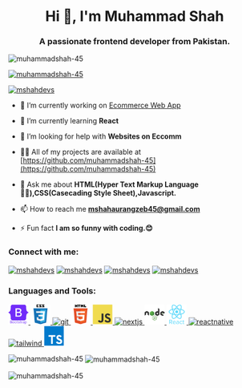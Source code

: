 <h1 align="center">Hi 👋, I'm Muhammad Shah</h1>
<h3 align="center">A passionate frontend developer from Pakistan.</h3>
    <img src="https://cdn.dribbble.com/users/1708816/screenshots/15637256/media/f9826f0af8a49462f048262a8502035b.gif" width="300px" align="right" alt="">


<p align="left"> <img src="https://komarev.com/ghpvc/?username=muhammadshah-45&label=Profile%20views&color=0e75b6&style=flat" alt="muhammadshah-45" /> </p>

<p align="left"> <a href="https://github.com/ryo-ma/github-profile-trophy"><img src="https://github-profile-trophy.vercel.app/?username=muhammadshah-45" alt="muhammadshah-45" /></a> </p>

<p align="left"> <a href="https://twitter.com/mshahdevs" target="blank"><img src="https://img.shields.io/twitter/follow/mshahdevs?logo=twitter&style=for-the-badge" alt="mshahdevs" /></a> </p>

- 🔭 I’m currently working on [Ecommerce Web App](https://github.com/muhammadshah-45/ecommerce-web.git)

- 🌱 I’m currently learning **React**

- 🤝 I’m looking for help with **Websites on Eccomm**

- 👨‍💻 All of my projects are available at [https://github.com/muhammadshah-45](https://github.com/muhammadshah-45)

- 💬 Ask me about **HTML(Hyper Text Markup Language👨‍💻),CSS(Casecading Style Sheet),Javascript.**

- 📫 How to reach me **mshahaurangzeb45@gmail.com**

- ⚡ Fun fact **I am so funny with coding.😊**

<h3 align="left">Connect with me:</h3>
<p align="left">
<a href="https://twitter.com/mshahdevs" target="blank"><img align="center" src="https://raw.githubusercontent.com/rahuldkjain/github-profile-readme-generator/master/src/images/icons/Social/twitter.svg" alt="mshahdevs" height="30" width="40" /></a>
<a href="https://linkedin.com/in/mshahdevs" target="blank"><img align="center" src="https://raw.githubusercontent.com/rahuldkjain/github-profile-readme-generator/master/src/images/icons/Social/linked-in-alt.svg" alt="mshahdevs" height="30" width="40" /></a>
<a href="https://fb.com/mshahdevs" target="blank"><img align="center" src="https://raw.githubusercontent.com/rahuldkjain/github-profile-readme-generator/master/src/images/icons/Social/facebook.svg" alt="mshahdevs" height="30" width="40" /></a>
<a href="https://www.youtube.com/c/mshahdevs" target="blank"><img align="center" src="https://raw.githubusercontent.com/rahuldkjain/github-profile-readme-generator/master/src/images/icons/Social/youtube.svg" alt="mshahdevs" height="30" width="40" /></a>
</p>

<h3 align="left">Languages and Tools:</h3>
<p align="left"> <a href="https://getbootstrap.com" target="_blank" rel="noreferrer"> <img src="https://raw.githubusercontent.com/devicons/devicon/master/icons/bootstrap/bootstrap-plain-wordmark.svg" alt="bootstrap" width="40" height="40"/> </a> <a href="https://www.w3schools.com/css/" target="_blank" rel="noreferrer"> <img src="https://raw.githubusercontent.com/devicons/devicon/master/icons/css3/css3-original-wordmark.svg" alt="css3" width="40" height="40"/> </a> <a href="https://git-scm.com/" target="_blank" rel="noreferrer"> <img src="https://www.vectorlogo.zone/logos/git-scm/git-scm-icon.svg" alt="git" width="40" height="40"/> </a> <a href="https://www.w3.org/html/" target="_blank" rel="noreferrer"> <img src="https://raw.githubusercontent.com/devicons/devicon/master/icons/html5/html5-original-wordmark.svg" alt="html5" width="40" height="40"/> </a> <a href="https://developer.mozilla.org/en-US/docs/Web/JavaScript" target="_blank" rel="noreferrer"> <img src="https://raw.githubusercontent.com/devicons/devicon/master/icons/javascript/javascript-original.svg" alt="javascript" width="40" height="40"/> </a> <a href="https://nextjs.org/" target="_blank" rel="noreferrer"> <img src="https://cdn.worldvectorlogo.com/logos/nextjs-2.svg" alt="nextjs" width="40" height="40"/> </a> <a href="https://nodejs.org" target="_blank" rel="noreferrer"> <img src="https://raw.githubusercontent.com/devicons/devicon/master/icons/nodejs/nodejs-original-wordmark.svg" alt="nodejs" width="40" height="40"/> </a> <a href="https://www.php.net" target="_blank" rel="noreferrer">  </a> <a href="https://reactjs.org/" target="_blank" rel="noreferrer"> <img src="https://raw.githubusercontent.com/devicons/devicon/master/icons/react/react-original-wordmark.svg" alt="react" width="40" height="40"/> </a> <a href="https://reactnative.dev/" target="_blank" rel="noreferrer"> <img src="https://reactnative.dev/img/header_logo.svg" alt="reactnative" width="40" height="40"/> </a> <a href="https://redux.js.org" target="_blank" rel="noreferrer"></a> <a href="https://tailwindcss.com/" target="_blank" rel="noreferrer"> <img src="https://www.vectorlogo.zone/logos/tailwindcss/tailwindcss-icon.svg" alt="tailwind" width="40" height="40"/> </a> <a href="https://www.typescriptlang.org/" target="_blank" rel="noreferrer"> <img src="https://raw.githubusercontent.com/devicons/devicon/master/icons/typescript/typescript-original.svg" alt="typescript" width="40" height="40"/> </a> </p>

<p><img align="left" src="https://github-readme-stats.vercel.app/api/top-langs?username=muhammadshah-45&show_icons=true&locale=en&layout=compact" alt="muhammadshah-45" /></p>

<p>&nbsp;<img align="center" src="https://github-readme-stats.vercel.app/api?username=muhammadshah-45&show_icons=true&locale=en" alt="muhammadshah-45" /></p>

<p><img align="center" src="https://github-readme-streak-stats.herokuapp.com/?user=muhammadshah-45&" alt="muhammadshah-45" /></p>
